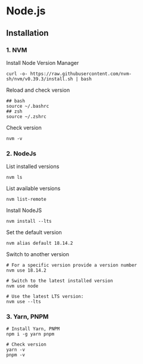 # Node.js

## Installation
### 1. NVM
Install Node Version Manager
```shell
curl -o- https://raw.githubusercontent.com/nvm-sh/nvm/v0.39.3/install.sh | bash
```

Reload and check version

```shell
## bash
source ~/.bashrc
## zsh
source ~/.zshrc
```

Check version
```shell
nvm -v
```

### 2. NodeJs
List installed versions

```shell
nvm ls
```

List available versions

```shell
nvm list-remote
```



Install NodeJS

```shell
nvm install --lts
```

Set the default version

```shell
nvm alias default 18.14.2
```

Switch to another version

```shell
# For a specific version provide a version number
nvm use 18.14.2

# Switch to the latest installed version
nvm use node

# Use the latest LTS version:
nvm use --lts
```

### 3. Yarn, PNPM

```shell
# Install Yarn, PNPM
npm i -g yarn pnpm

# Check version
yarn -v
pnpm -v
```